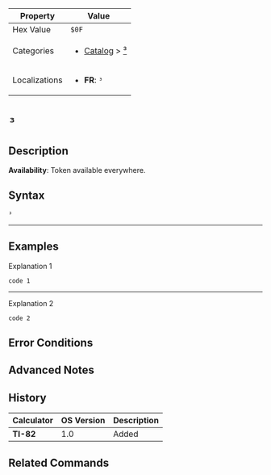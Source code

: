 | Property      | Value |
|---------------|-------|
| Hex Value     | `$0F`|
| Categories    | <ul><li>[Catalog](../categories/Catalog.md) > [³](../categories/Catalog.md#³)</li></ul> |
| Localizations | <ul><li><b>FR</b>: `³`</li></ul> |

# `³`

## Description



<b>Availability</b>: Token available everywhere.

## Syntax
`³`

<hr>

## Examples

Explanation 1
```ti-basic
code 1
```
---
Explanation 2
```ti-basic
code 2
```

## Error Conditions


## Advanced Notes


## History
| Calculator | OS Version | Description |
|------------|------------|-------------|
| <b>TI-82</b> | 1.0 | Added

## Related Commands

    